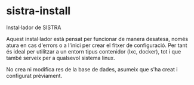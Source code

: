 # sistra-install
Instal·lador de SISTRA

Aquest instal·lador està pensat per funcionar de manera desatesa, només atura en cas d'errors o a l'inici per crear el fitxer de configuració. Per tant és ideal per utilitzar a un entorn tipus contenidor (lxc, docker), tot i que també serveix per a qualsevol sistema linux.

No crea ni modifica res de la base de dades, asumeix que s'ha creat i configurat prèviament.
